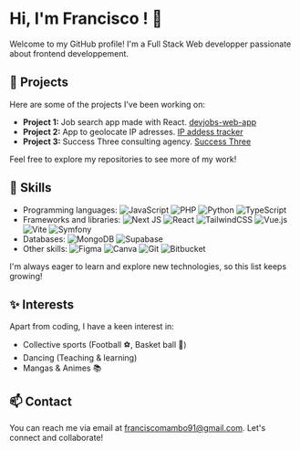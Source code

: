 # Hi, I'm Francisco ! 👋

Welcome to my GitHub profile! I'm a Full Stack Web developper passionate about frontend developpement.

## 🔭 Projects

Here are some of the projects I've been working on:

- **Project 1:** Job search app made with React. [devjobs-web-app](https://github.com/Ciscoo91/devjobs-web-app)
- **Project 2:** App to geolocate IP adresses. [IP addess tracker](https://github.com/Ciscoo91/ip-address-tracker)
- **Project 3:** Success Three consulting agency. [Success Three](https://www.success-three.com/)

Feel free to explore my repositories to see more of my work!

## 🌱 Skills

- Programming languages: ![JavaScript](https://img.shields.io/badge/javascript-%23323330.svg?style=for-the-badge&logo=javascript&logoColor=%23F7DF1E) ![PHP](https://img.shields.io/badge/php-%23777BB4.svg?style=for-the-badge&logo=php&logoColor=white) ![Python](https://img.shields.io/badge/python-3670A0?style=for-the-badge&logo=python&logoColor=ffdd54) ![TypeScript](https://img.shields.io/badge/typescript-%23007ACC.svg?style=for-the-badge&logo=typescript&logoColor=white)
- Frameworks and libraries: ![Next JS](https://img.shields.io/badge/Next-black?style=for-the-badge&logo=next.js&logoColor=white) ![React](https://img.shields.io/badge/react-%2320232a.svg?style=for-the-badge&logo=react&logoColor=%2361DAFB) ![TailwindCSS](https://img.shields.io/badge/tailwindcss-%2338B2AC.svg?style=for-the-badge&logo=tailwind-css&logoColor=white) ![Vue.js](https://img.shields.io/badge/vuejs-%2335495e.svg?style=for-the-badge&logo=vuedotjs&logoColor=%234FC08D) ![Vite](https://img.shields.io/badge/vite-%23646CFF.svg?style=for-the-badge&logo=vite&logoColor=white) ![Symfony](https://img.shields.io/badge/symfony-%23000000.svg?style=for-the-badge&logo=symfony&logoColor=white)
- Databases: ![MongoDB](https://img.shields.io/badge/MongoDB-%234ea94b.svg?style=for-the-badge&logo=mongodb&logoColor=white) ![Supabase](https://img.shields.io/badge/Supabase-3ECF8E?style=for-the-badge&logo=supabase&logoColor=white)
- Other skills: ![Figma](https://img.shields.io/badge/figma-%23F24E1E.svg?style=for-the-badge&logo=figma&logoColor=white) ![Canva](https://img.shields.io/badge/Canva-%2300C4CC.svg?style=for-the-badge&logo=Canva&logoColor=white) ![Git](https://img.shields.io/badge/git-%23F05033.svg?style=for-the-badge&logo=git&logoColor=white) ![Bitbucket](https://img.shields.io/badge/bitbucket-%230047B3.svg?style=for-the-badge&logo=bitbucket&logoColor=white)

I'm always eager to learn and explore new technologies, so this list keeps growing!

## ✨ Interests

Apart from coding, I have a keen interest in:

- Collective sports (Football ⚽️, Basket ball 🏀)
- Dancing (Teaching & learning)
- Mangas & Animes 📚

## 📫 Contact

You can reach me via email at franciscomambo91@gmail.com. Let's connect and collaborate!

